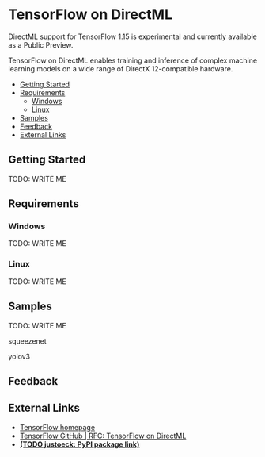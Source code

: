 # TensorFlow on DirectML <!-- omit in toc -->

DirectML support for TensorFlow 1.15 is experimental and currently available as a Public Preview.

TensorFlow on DirectML enables training and inference of complex machine learning models on a wide range of DirectX 12-compatible hardware.

- [Getting Started](#getting-started)
- [Requirements](#requirements)
  - [Windows](#windows)
  - [Linux](#linux)
- [Samples](#samples)
- [Feedback](#feedback)
- [External Links](#external-links)

## Getting Started

TODO: WRITE ME

## Requirements

### Windows

TODO: WRITE ME

### Linux

TODO: WRITE ME

## Samples

TODO: WRITE ME

squeezenet

yolov3

## Feedback

## External Links

* [TensorFlow homepage](https://www.tensorflow.org/)
* [TensorFlow GitHub | RFC: TensorFlow on DirectML](https://github.com/tensorflow/community/pull/243)
* [**(TODO justoeck: PyPI package link)**](#)

